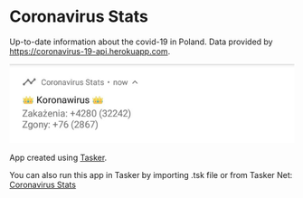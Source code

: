 # Coronavirus Stats

Up-to-date information about the covid-19 in Poland. Data provided by https://coronavirus-19-api.herokuapp.com.

![alt text](https://github.com/DLewy/coronavirus_stats/blob/main/screenshot.jpg?raw=true)

App created using [Tasker](https://play.google.com/store/apps/details?id=net.dinglisch.android.taskerm).

You can also run this app in Tasker by importing .tsk file or from Tasker Net: [Coronavirus Stats](https://taskernet.com/shares/?user=AS35m8lSKxxKA%2BBP3bfWYfXoMj4KGVUWSmU8BeYXmV%2BocBd0hQL%2Fpb%2FxPyw3oDQxLV97QNtn5sRal5IIaQFAEN4%3D&id=Task%3ACoronavirus+Stats)

